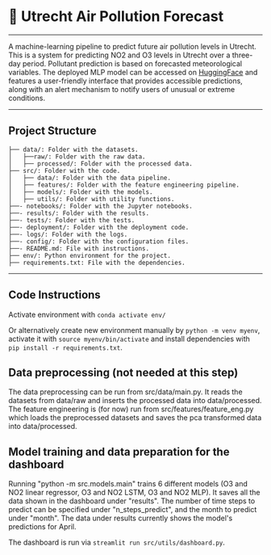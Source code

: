 # 🚦 Utrecht Air Pollution Forecast

---

A machine-learning pipeline to predict future air pollution levels in Utrecht. This is a system for predicting NO2 and O3 levels in Utrecht over a three-day period. Pollutant prediction is based on forecasted meteorological variables. The deployed MLP model can be accessed on [HuggingFace](https://huggingface.co/spaces/MLINPrediction/pollution_prediction) and features a user-friendly interface that provides accessible predictions, along with an alert mechanism to notify users of unusual or extreme conditions.

---

## Project Structure

```
├── data/: Folder with the datasets.
│   ├──raw/: Folder with the raw data.
│   ├── processed/: Folder with the processed data.
├── src/: Folder with the code.
│   ├── data/: Folder with the data pipeline.
│   ├── features/: Folder with the feature engineering pipeline.
│   ├── models/: Folder with the models.
│   ├── utils/: Folder with utility functions.
├──- notebooks/: Folder with the Jupyter notebooks.
├──- results/: Folder with the results.
├──- tests/: Folder with the tests.
├──- deployment/: Folder with the deployment code.
├──- logs/: Folder with the logs.
├──- config/: Folder with the configuration files.
├──- README.md: File with instructions.
├── env/: Python environment for the project. 
├── requirements.txt: File with the dependencies.
```
---

## Code Instructions

Activate environment with ```conda activate env/``` 

Or alternatively create new environment manually by ```python -m venv myenv```, activate it with ```source myenv/bin/activate``` and install dependencies with ```pip install -r requirements.txt```.

## Data preprocessing (not needed at this step)

The data preprocessing can be run from src/data/main.py. It reads the datasets
from data/raw and inserts the processed data into data/processed. The feature
engineering is (for now) run from src/features/feature_eng.py which loads the
preprocessed datasets and saves the pca transformed data into data/processed.

## Model training and data preparation for the dashboard

Running "python -m src.models.main" trains 6 different models (O3 and NO2
linear regressor, O3 and NO2 LSTM, O3 and NO2 MLP). It saves all the data
shown in the dashboard under "results". The number of time steps to predict
can be specified under "n_steps_predict", and the month to predict under
"month". The data under results currently shows the model's predictions for
April. 

The dashboard is run via ```streamlit run src/utils/dashboard.py```.


